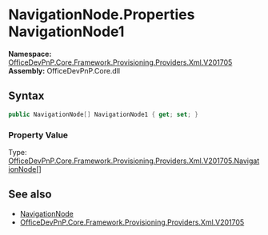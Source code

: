 # NavigationNode.Properties NavigationNode1
  

**Namespace:** [OfficeDevPnP.Core.Framework.Provisioning.Providers.Xml.V201705](OfficeDevPnP.Core.Framework.Provisioning.Providers.Xml.V201705.md)  
**Assembly:** OfficeDevPnP.Core.dll  
## Syntax
```C#
public NavigationNode[] NavigationNode1 { get; set; }
```

### Property Value
Type: [OfficeDevPnP.Core.Framework.Provisioning.Providers.Xml.V201705.NavigationNode[]](OfficeDevPnP.Core.Framework.Provisioning.Providers.Xml.V201705.NavigationNode.md)  

## See also
- [NavigationNode](OfficeDevPnP.Core.Framework.Provisioning.Providers.Xml.V201705.NavigationNode.md) 
- [OfficeDevPnP.Core.Framework.Provisioning.Providers.Xml.V201705](OfficeDevPnP.Core.Framework.Provisioning.Providers.Xml.V201705.md) 
